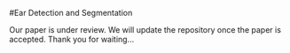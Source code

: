 #Ear Detection and Segmentation

Our paper is under review. We will update the repository once the paper is accepted. 
Thank you for waiting... 
